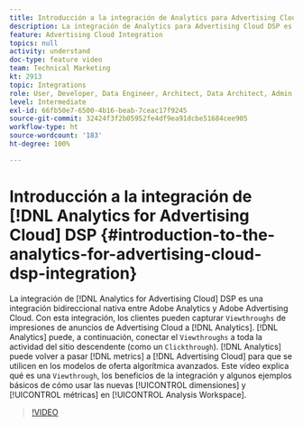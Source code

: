 ```yaml
---
title: Introducción a la integración de Analytics para Advertising Cloud DSP
description: La integración de Analytics para Advertising Cloud DSP es una integración bidireccional nativa entre Adobe Analytics y Adobe Advertising Cloud. Con esta integración, los clientes pueden capturar las visualizaciones de impresiones de anuncios de Advertising Cloud en Analytics. A continuación, Analytics puede conectar las visualizaciones a toda la actividad del sitio descendente (como un clic). A continuación, Analytics puede volver a pasar métricas a Advertising Cloud para usarlas en modelos de oferta algorítmica avanzados. En este vídeo se explica qué es una visualización, los beneficios de la integración y algunos ejemplos básicos del uso de las nuevas dimensiones y métricas en Analysis Workspace.
feature: Advertising Cloud Integration
topics: null
activity: understand
doc-type: feature video
team: Technical Marketing
kt: 2913
topic: Integrations
role: User, Developer, Data Engineer, Architect, Data Architect, Admin, Leader
level: Intermediate
exl-id: 66fb50e7-6500-4b16-beab-7ceac17f9245
source-git-commit: 32424f3f2b05952fe4df9ea91dcbe51684cee905
workflow-type: ht
source-wordcount: '183'
ht-degree: 100%

---
```


# Introducción a la integración de [!DNL Analytics for Advertising Cloud] DSP {#introduction-to-the-analytics-for-advertising-cloud-dsp-integration}

La integración de [!DNL Analytics for Advertising Cloud] DSP es una integración bidireccional nativa entre Adobe Analytics y Adobe Advertising Cloud. Con esta integración, los clientes pueden capturar `Viewthroughs` de impresiones de anuncios de Advertising Cloud a [!DNL Analytics]. [!DNL Analytics] puede, a continuación, conectar el `Viewthroughs` a toda la actividad del sitio descendente (como un `Clickthrough`). [!DNL Analytics] puede volver a pasar [!DNL metrics] a [!DNL Advertising Cloud] para que se utilicen en los modelos de oferta algorítmica avanzados. Este vídeo explica qué es una `Viewthrough`, los beneficios de la integración y algunos ejemplos básicos de cómo usar las nuevas [!UICONTROL dimensiones] y [!UICONTROL métricas] en [!UICONTROL Analysis Workspace].

>[!VIDEO](https://video.tv.adobe.com/v/27237/?quality=9)
